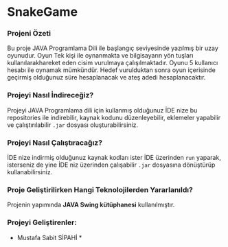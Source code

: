 # SnakeGame

### Projeni Özeti

Bu proje JAVA Programlama Dili ile başlangıç seviyesinde yazılmış bir uzay oyunudur.
Oyun Tek kişi ile oynanmakta ve bilgisayarın yön tuşları kullanılarakhareket eden cisim vurulmaya çalışılmaktadır.
Oyunu 5 kullanıcı hesabı ile oynamak mümkündür.
Hedef vurulduktan sonra oyun içerisinde geçirmiş olduğunuz süre hesaplanacak  ve ateş adedi hesaplanacaktır.
 
### Projeyi Nasıl İndireceğiz?

Projeyi JAVA Programlama dili için kullanmış olduğunuz İDE nize bu repositories ile indirebilir, 
kaynak kodunu düzenleyebilir, eklemeler yapabilir ve çalıştırılabilir `.jar` dosyası oluşturabilirsiniz.
	
### Projeyi Nasıl Çalıştıracağız?

İDE nize indirmiş olduğunuz kaynak kodları ister İDE üzerinden `run` yaparak,
isterseniz de yine İDE niz üzerinden çalışabilir `.jar` dosyasına dönüştürüp kullanabilirsiniz.

### Proje Geliştirilirken Hangi Teknolojilerden Yararlanıldı?

Projenin yapımında **JAVA Swing kütüphanesi** kullanılmıştır.
	
### Projeyi Geliştirenler:

* Mustafa Sabit SİPAHİ *
